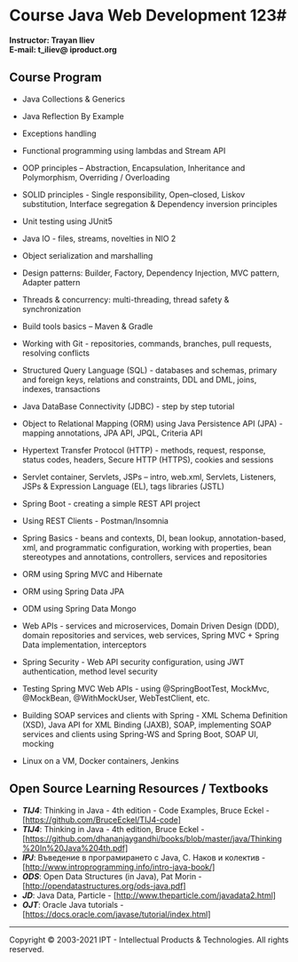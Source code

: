 # Course Java Web Development 123#

**Instructor: Trayan Iliev**<br>
**E-mail: t_iliev@ iproduct.org**

## Course Program ##

- Java Collections & Generics

- Java Reflection By Example

- Exceptions handling

- Functional programming using lambdas and Stream API

- OOP principles – Abstraction, Encapsulation, Inheritance and Polymorphism, Overriding / Overloading

- SOLID principles - Single responsibility, Open–closed, Liskov substitution, Interface segregation & Dependency inversion principles

- Unit testing using JUnit5

- Java IO - files, streams, novelties in NIO 2

- Object serialization and marshalling

- Design patterns: Builder, Factory, Dependency Injection, MVC pattern, Adapter pattern

- Threads & concurrency: multi-threading, thread safety & synchronization

- Build tools basics – Maven & Gradle

- Working with Git - repositories, commands, branches, pull requests, resolving conflicts

- Structured Query Language (SQL) - databases and schemas, primary and foreign keys, relations and constraints, DDL and DML, joins, indexes, transactions

- Java DataBase Connectivity (JDBC) - step by step tutorial

- Object to Relational Mapping (ORM) using Java Persistence API (JPA) - mapping annotations, JPA API, JPQL, Criteria API

- Hypertext Transfer Protocol (HTTP) - methods, request, response, status codes, headers, Secure HTTP (HTTPS), cookies and sessions

- Servlet container, Servlets, JSPs – intro, web.xml, Servlets, Listeners, JSPs & Expression Language (EL), tags libraries (JSTL)

- Spring Boot - creating a simple REST API project

- Using REST Clients - Postman/Insomnia

- Spring Basics - beans and contexts, DI, bean lookup, annotation-based, xml, and programmatic configuration, working with properties, bean stereotypes and annotations, controllers, services and repositories

- ORM using Spring MVC and Hibernate

- ORM using Spring Data JPA

- ODM using Spring Data Mongo

- Web APIs - services and microservices, Domain Driven Design (DDD), domain repositories and services, web services, Spring MVC + Spring Data implementation, interceptors

- Spring Security - Web API security configuration, using JWT authentication, method level security

- Testing Spring MVC Web APIs - using @SpringBootTest, MockMvc, @MockBean, @WithMockUser, WebTestClient, etc.

- Building SOAP services and clients with Spring - XML Schema Definition (XSD), Java API for XML Binding (JAXB), SOAP, implementing SOAP services and clients using Spring-WS and Spring Boot, SOAP UI, mocking

- Linux on a VM, Docker containers, Jenkins 


## Open Source Learning Resources / Textbooks ##
* ***TIJ4***: Thinking in Java - 4th edition - Code Examples, Bruce Eckel - [https://github.com/BruceEckel/TIJ4-code]
* ***TIJ4***: Thinking in Java - 4th edition, Bruce Eckel - [https://github.com/dhananjaygandhi/books/blob/master/java/Thinking%20In%20Java%204th.pdf]
* ***IPJ***: Въведение в програмирането с Java, С. Наков и колектив - [http://www.introprogramming.info/intro-java-book/]
* ***ODS***: Open Data Structures (in Java), Pat Morin - [http://opendatastructures.org/ods-java.pdf]
* ***JD***: Java Data, Particle - [http://www.theparticle.com/javadata2.html]
* ***OJT***: Oracle Java tutorials - [https://docs.oracle.com/javase/tutorial/index.html]

----
Copyright © 2003-2021 IPT - Intellectual Products & Technologies. All rights reserved.

